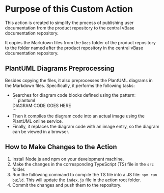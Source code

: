 # Purpose of this Custom Action  
This action is created to simplify the process of publishing user documentation from the product repository to the central vBase documentation repository.  

It copies the Markdown files from the `Docs` folder of the product repository to the folder named after the product repository in the central vBase documentation repository.  

## PlantUML Diagrams Preprocessing  
Besides copying the files, it also preprocesses the PlantUML diagrams in the Markdown files. Specifically, it performs the following tasks:  
- Searches for diagram code blocks defined using the pattern:  
\`\`\` plantuml\
 DIAGRAM CODE GOES HERE\
\`\`\`
- Then it compiles the diagram code into an actual image using the PlantUML online service.  
- Finally, it replaces the diagram code with an image entry, so the diagram can be viewed in a browser.  

## How to Make Changes to the Action  
1. Install Node.js and npm on your development machine.  
2. Make the changes in the corresponding TypeScript (TS) file in the `src` folder.  
3. Run the following command to compile the TS file into a JS file: `npm run build`. This will update the `index.js` file in the action root folder.  
4. Commit the changes and push them to the repository.  
